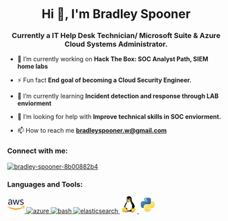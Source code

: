 <h1 align="center">Hi 👋, I'm Bradley Spooner</h1>
<h3 align="center">Currently a IT Help Desk Technician/ Microsoft Suite & Azure Cloud Systems Administrator.</h3>

- 🔭 I’m currently working on **Hack The Box: SOC Analyst Path, SIEM home labs**

- ⚡ Fun fact **End goal of becoming a Cloud Security Engineer.**

- 🌱 I’m currently learning **Incident detection and response through LAB enviorment**

- 🤝 I’m looking for help with **Improve technical skills in SOC enviorment.**

- 📫 How to reach me **bradleyspooner.w@gmail.com**

<h3 align="left">Connect with me:</h3>
<p align="left">
<a href="https://linkedin.com/in/bradley-spooner-8b00882b4" target="blank"><img align="center" src="https://raw.githubusercontent.com/rahuldkjain/github-profile-readme-generator/master/src/images/icons/Social/linked-in-alt.svg" alt="bradley-spooner-8b00882b4" height="30" width="40" /></a>
</p>

<h3 align="left">Languages and Tools:</h3>
<p align="left"> <a href="https://aws.amazon.com" target="_blank" rel="noreferrer"> <img src="https://raw.githubusercontent.com/devicons/devicon/master/icons/amazonwebservices/amazonwebservices-original-wordmark.svg" alt="aws" width="40" height="40"/> </a> <a href="https://azure.microsoft.com/en-in/" target="_blank" rel="noreferrer"> <img src="https://www.vectorlogo.zone/logos/microsoft_azure/microsoft_azure-icon.svg" alt="azure" width="40" height="40"/> </a> <a href="https://www.gnu.org/software/bash/" target="_blank" rel="noreferrer"> <img src="https://www.vectorlogo.zone/logos/gnu_bash/gnu_bash-icon.svg" alt="bash" width="40" height="40"/> </a> <a href="https://www.elastic.co" target="_blank" rel="noreferrer"> <img src="https://www.vectorlogo.zone/logos/elastic/elastic-icon.svg" alt="elasticsearch" width="40" height="40"/> </a> <a href="https://www.linux.org/" target="_blank" rel="noreferrer"> <img src="https://raw.githubusercontent.com/devicons/devicon/master/icons/linux/linux-original.svg" alt="linux" width="40" height="40"/> </a> <a href="https://www.python.org" target="_blank" rel="noreferrer"> <img src="https://raw.githubusercontent.com/devicons/devicon/master/icons/python/python-original.svg" alt="python" width="40" height="40"/> </a> </p>
